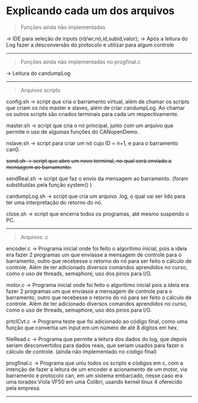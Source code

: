 # Explicando cada um dos arquivos

> Funções ainda não implementadas


-> IDE para seleção de inputs (rd/wr,nó,id,subid,valor);
-> Após a leitura do Log fazer a desconversão do protocolo e utilizar para algum controle
<hr>


> Funções ainda não implementadas no progfinal.c

-> Leitura do candumpLog

<hr>


> Arquivos scripts

config.sh -> script que cria o barramento virtual, além de chamar os scripts que criam os nós master e slaves, além de criar candumpLog. Ao chamar os outros scripts são criados terminais para cada um respectivamente.

master.sh -> script que cria o nó principal, junto com um arquivo que permite o uso de algumas funções do CANopenDemo.

nslave.sh -> script para criar um nó cujo ID = n+1, e para o barramento can0.

<del>send.sh -> script que abre um novo terminal, no qual será enviado a mensagem ao barramento.

sendReal.sh -> script que faz o envio da mensagem ao barramento.</del> (foram substituídas pela função system() )

candumpLog.sh -> script que cria um arquivo .log, o qual vai ser lido para ter uma interpretação do retorno do nó.

close.sh -> script que encerra todos os programas, até mesmo suspendo o PC.

<hr>


> Arquivos .c

encoder.c -> Programa inicial onde foi feito o algoritimo inicial, pois a ideia era fazer 2 programas um que enviasse a mensagem de controle para o barramento, outro que recebesse o retorno do nó para ser feito o cálculo de controle. Além de ter adicionado diversos comandos aprendidos no curso, como o uso de threads, semaphore, uso dos pinos para I/O.

motor.c -> Programa inicial onde foi feito o algoritimo inicial pois a ideia era fazer 2 programas um que enviasse a mensagem de controle para o barramento, outro que recebesse o retorno do nó para ser feito o cálculo de controle. Além de ter adicionado diversos comandos aprendidos no curso, como o uso de threads, semaphore, uso dos pinos para I/O.

prtclCvt.c -> Programa teste que foi adicionado ao código final, como uma função que convertia um input em um número de até 8 dígitos em hex.

fileRead.c -> Programa que permite a leitura dos dados do log, que depois seriam desconvertidos para dados reais, que seriam usados para fazer o cálculo de controle. (ainda não implementado no código final)

progfinal.c -> Programa que uniu todos os scripts e códigos em c, com a intenção de fazer a leitura de um encoder e acionamento de um motor, via barramento e protocolo can, em um sistema embarcado, nesse caso era uma toradex Viola VF50 em uma Colibri, usando kernel linux 4 oferecido pela empresa.

<hr>

